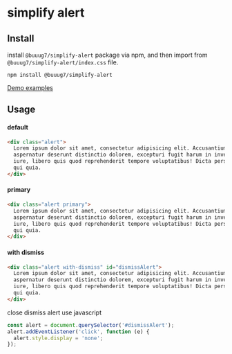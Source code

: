 # simplify alert

## Install

install `@buuug7/simplify-alert` package via npm, and then import from `@buuug7/simplify-alert/index.css` file.

```
npm install @buuug7/simplify-alert
```

[Demo examples](https://buuug7.github.io/simplify/alert/index.html)

## Usage

#### default

```html
<div class="alert">
  Lorem ipsum dolor sit amet, consectetur adipisicing elit. Accusantium alias
  aspernatur deserunt distinctio dolorem, excepturi fugit harum in inventore
  iure, libero quis quod reprehenderit tempore voluptatibus! Dicta perspiciatis
  qui quia.
</div>
```

#### primary

```html
<div class="alert primary">
  Lorem ipsum dolor sit amet, consectetur adipisicing elit. Accusantium alias
  aspernatur deserunt distinctio dolorem, excepturi fugit harum in inventore
  iure, libero quis quod reprehenderit tempore voluptatibus! Dicta perspiciatis
  qui quia.
</div>
```

#### with dismiss

```html
<div class="alert with-dismiss" id="dismissAlert">
  Lorem ipsum dolor sit amet, consectetur adipisicing elit. Accusantium alias
  aspernatur deserunt distinctio dolorem, excepturi fugit harum in inventore
  iure, libero quis quod reprehenderit tempore voluptatibus! Dicta perspiciatis
  qui quia.
</div>
```

close dismiss alert use javascript

```javascript
const alert = document.querySelector('#dismissAlert');
alert.addEventListener('click', function (e) {
  alert.style.display = 'none';
});
```
